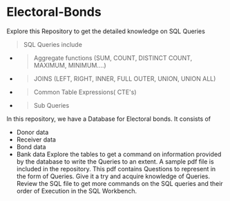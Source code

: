 # Electoral-Bonds
Explore this Repository to get the detailed knowledge on SQL Queries 

> SQL Queries include
- > Aggregate functions (SUM, COUNT, DISTINCT COUNT, MAXIMUM, MINIMUM....)
- > JOINS (LEFT, RIGHT, INNER, FULL OUTER, UNION, UNION ALL)
- > Common Table Expressions( CTE's)
- > Sub Queries

In this repository, we have a Database for Electoral bonds. It consists of
- Donor data
- Receiver data
- Bond data
- Bank data
 Explore the tables to get a command on information provided by the database to write the  Queries to an extent. 
A sample pdf file is included in the repository. This pdf contains Questions to represent in the form of Queries. Give it a try and acquire knowledge of Queries. 
Review the SQL file to get more commands on the SQL queries and their order of Execution in the SQL Workbench.
